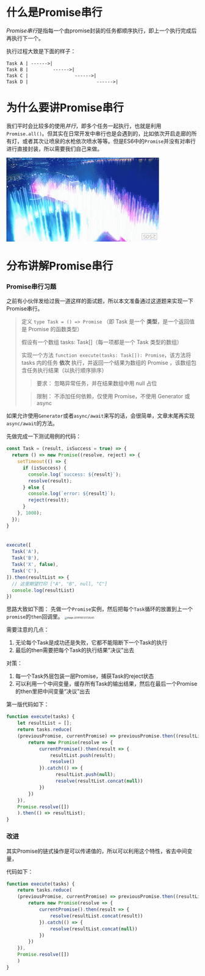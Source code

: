 # 什么是Promise串行

*Promise串行*是指每一个由promise封装的任务都顺序执行，即上一个执行完成后再执行下一个。

执行过程大致是下面的样子：

```
Task A | ------>|
Task B |         ------>|
Task C |                 ------>|
Task D |                         ------>|
```

# 为什么要讲Promise串行

我们平时会比较多的使用*并行*，即多个任务一起执行，也就是利用`Promise.all()`。但其实在日常开发中串行也是会遇到的，比如依次开启走廊的所有灯，或者其次让喷泉的水枪依次喷水等等。但是ES6中的`Promise`并没有对串行进行直接封装，所以需要我们自己来做。

![img](https://raw.githubusercontent.com/royIdoodle/blog/master/assert/喷泉动图.gif)

# 分布讲解Promise串行

### Promise串行习题

之前有小伙伴发给过我一道这样的面试题，所以本文准备通过这道题来实现一下Promise串行。

> 定义 `type Task = () => Promise` （即 Task 是一个 **类型**，是一个返回值是 Promise 的函数类型）
>
> 假设有一个数组 tasks: Task[]（每一项都是一个 Task 类型的数组）
>
> 实现一个方法 `function execute(tasks: Task[]): Promise`，该方法将 tasks 内的任务 **依次** 执行，并返回一个结果为数组的 Promise ，该数组包含任务执行结果（以执行顺序排序）
>
> > 要求：
> > 忽略异常任务，并在结果数组中用 null 占位
>
> > 限制：
> > 不添加任何依赖，仅使用 Promise，不使用 Generator 或 async

如果允许使用`Generator`或者`async/await`来写的话，会很简单，文章末尾再实现`async/await`的方法。



先做完成一下测试用例的代码：

```javascript
const Task = (result, isSuccess = true) => {
  return () => new Promise((resolve, reject) => {
    setTimeout(() => {
      if (isSuccess) {
        console.log(`success: ${result}`);
        resolve(result);
      } else {
        console.log(`error: ${result}`);
        reject(result);
      }
    }, 1000);
  });
}


execute([
  Task('A'),
  Task('B'),
  Task('X', false),
  Task('C'),
]).then(resultList => {
  // 这里期望打印 ["A", "B", null, "C"]
  console.log(resultList)
})
```


思路大致如下图：
先做一个`Promise`实例，然后把每个`Task`循环的放置到上一个`promise`的`then`回调里。
<img src="/Users/wangchong/Library/Application Support/typora-user-images/image-20191105131728245.png" alt="image-20191105131728245" style="zoom:40%;" />

需要注意的几点：
 1. 无论每个Task是成功还是失败，它都不能阻断下一个Task的执行
 2. 最后的then需要把每个Task的执行结果"决议"出去

对策：

1. 每一个Task外层包装一层Promise，捕获Task的reject状态
2. 可以利用一个中间变量，缓存所有Task的输出结果，然后在最后一个Promise的then里把中间变量“决议”出去

第一版代码如下：
```javascript
function execute(tasks) {
    let resultList = [];
	return tasks.reduce(
    (previousPromise, currentPromise) => previousPromise.then((resultList) => {
		return new Promise(resolve => {
			currentPromise().then(result => {
                resultList.push(result);
				resolve()
			}).catch(() => {
                  resultList.push(null);
		          resolve(resultList.concat(null))
			})
		})
	}),
    Promise.resolve([])
	).then(() => resultList);
}
```

### 改进
其实Promise的链式操作是可以传递值的，所以可以利用这个特性，省去中间变量，

代码如下：
```javascript
function execute(tasks) {
	return tasks.reduce(
    (previousPromise, currentPromise) => previousPromise.then((resultList) => {
		return new Promise(resolve => {
			currentPromise().then(result => {
				resolve(resultList.concat(result))
			}).catch(() => {
				resolve(resultList.concat(null))
			})
		})
	}),
    Promise.resolve([])
	)
}
```


## 

